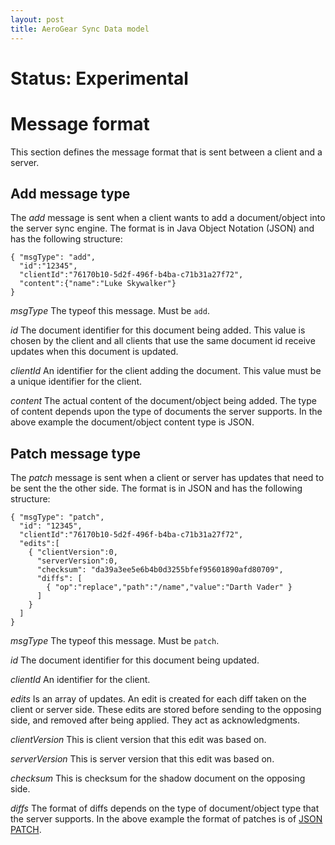 ```yaml
---
layout: post
title: AeroGear Sync Data model
---
```

# Status: Experimental

# Message format
This section defines the message format that is sent between a client and a server.

## Add message type
The _add_ message is sent when a client wants to add a document/object into the server sync engine.
The format is in Java Object Notation (JSON) and has the following structure:

    { "msgType": "add",
      "id":"12345",
      "clientId":"76170b10-5d2f-496f-b4ba-c71b31a27f72",
      "content":{"name":"Luke Skywalker"}
    }

*msgType*
The typeof this message. Must be ```add```.

*id*
The document identifier for this document being added. This value is chosen by the client and all clients that use the same document id receive updates when this
document is updated.

*clientId*
An identifier for the client adding the document. This value must be a unique identifier for the client.

*content*
The actual content of the document/object being added. The type of content depends upon the type of documents the server supports.
In the above example the document/object content type is JSON.

## Patch message type
The _patch_ message is sent when a client or server has updates that need to be sent the the other side.
The format is in JSON and has the following structure:

    { "msgType": "patch",
      "id": "12345",
      "clientId":"76170b10-5d2f-496f-b4ba-c71b31a27f72",
      "edits":[
        { "clientVersion":0,
          "serverVersion":0,
          "checksum": "da39a3ee5e6b4b0d3255bfef95601890afd80709",
          "diffs": [
            { "op":"replace","path":"/name","value":"Darth Vader" }
          ]
        }
      ]
    }

*msgType*
The typeof this message. Must be ```patch```.

*id*
The document identifier for this document being updated.

*clientId*
An identifier for the client.

*edits*
Is an array of updates. An edit is created for each diff taken on the client or server side. These edits are stored before sending to the opposing side, and
removed after being applied. They act as acknowledgments.

*clientVersion*
This is client version that this edit was based on.

*serverVersion*
This is server version that this edit was based on.

*checksum*
This is checksum for the shadow document on the opposing side.

*diffs*
The format of diffs depends on the type of document/object type that the server supports. In the above example the format of patches is of
[JSON PATCH](https://tools.ietf.org/html/rfc6902).


